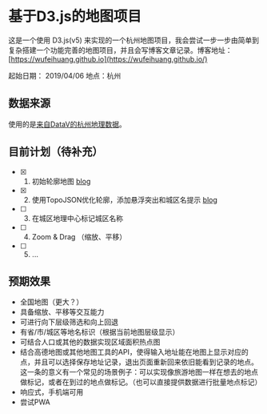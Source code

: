 # 基于D3.js的地图项目

这是一个使用 D3.js(v5) 来实现的一个杭州地图项目，我会尝试一步一步由简单到复杂搭建一个功能完善的地图项目，并且会写博客文章记录。博客地址：[https://wufeihuang.github.io](https://wufeihuang.github.io/)

起始日期： 2019/04/06
地点：杭州

## 数据来源
使用的是[来自DataV的杭州地理数据](https://datav.aliyun.com/tools/atlas/#&lat=29.88057058351226&lng=119.53345999999999&zoom=9)。

## 目前计划（待补充）

- [x] 1. 初始轮廓地图 [blog](https://wufeihuang.github.io/2019/04/06/building-a-map-of-hangzhou-with-d3js/)
- [x] 2. 使用TopoJSON优化轮廓，添加悬浮突出和城区名提示 [blog](https://wufeihuang.github.io/2019/04/07/using-topojson-to-optimize-the-map/)
- [ ] 3. 在城区地理中心标记城区名称
- [ ] 4. Zoom & Drag （缩放、平移）
- [ ] 5. ...

## 预期效果
- 全国地图（更大？）
- 具备缩放、平移等交互能力
- 可进行向下层级筛选和向上回退
- 有省/市/城区等地名标识（根据当前地图层级显示）
- 可结合人口或其他的数据实现区域面积热点图
- 结合高德地图或其他地图工具的API，使得输入地址能在地图上显示对应的点，并且可以选择保存地址记录，退出页面重新回来依旧能看到记录的地点。这一条的意义有一个常见的场景例子：可以实现像旅游地图一样在想去的地点做标记，或者在到过的地点做标记。（也可以直接提供数据进行批量地点标记）
- 响应式，手机端可用
- 尝试PWA

